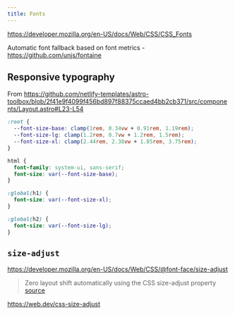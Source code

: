 ```yaml
---
title: Fonts
---
```


https://developer.mozilla.org/en-US/docs/Web/CSS/CSS_Fonts

Automatic font fallback based on font metrics - https://github.com/unjs/fontaine

## Responsive typography

From https://github.com/netlify-templates/astro-toolbox/blob/2f41e9f4099f456bd897f88375ccaed4bb2cb371/src/components/Layout.astro#L23-L54

```css
:root {
  --font-size-base: clamp(1rem, 0.34vw + 0.91rem, 1.19rem);
  --font-size-lg: clamp(1.2rem, 0.7vw + 1.2rem, 1.5rem);
  --font-size-xl: clamp(2.44rem, 2.38vw + 1.85rem, 3.75rem);
}

html {
  font-family: system-ui, sans-serif;
  font-size: var(--font-size-base);
}

:global(h1) {
  font-size: var(--font-size-xl);
}

:global(h2) {
  font-size: var(--font-size-lg);
}
```

## `size-adjust`

https://developer.mozilla.org/en-US/docs/Web/CSS/@font-face/size-adjust

> Zero layout shift automatically using the CSS size-adjust property [source](https://nextjs.org/blog/next-13#nextfont)

https://web.dev/css-size-adjust

